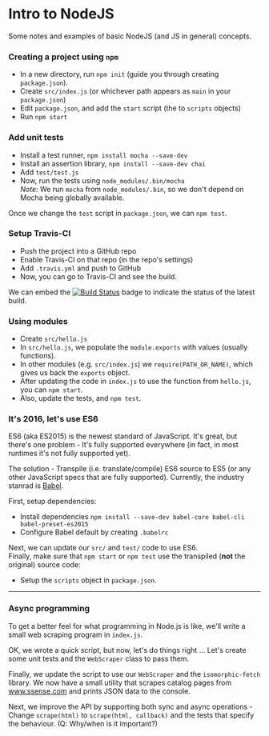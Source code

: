 # Intro to NodeJS

Some notes and examples of basic NodeJS (and JS in general) concepts.

### Creating a project using `npm`

 * In a new directory, run `npm init` (guide you through creating `package.json`).
 * Create `src/index.js` (or whichever path appears as `main` in your `package.json`)
 * Edit `package.json`, and add the `start` script (the to `scripts` objects)
 * Run `npm start`

### Add unit tests

 * Install a test runner, `npm install mocha --save-dev`
 * Install an assertion library, `npm install --save-dev chai`
 * Add `test/test.js`
 * Now, run the tests using `node_modules/.bin/mocha`           
   _Note:_ We run `mocha` from `node_modules/.bin`, so we don't depend on Mocha being globally available.

Once we change the `test` script in `package.json`, we can `npm test`.

### Setup Travis-CI

 * Push the project into a GitHub repo
 * Enable Travis-CI on that repo (in the repo's settings)
 * Add `.travis.yml` and push to GitHub
 * Now, you can go to Travis-CI and see the build.

 We can embed the [![Build Status](https://travis-ci.org/joeyfreund/test123.svg?branch=master)](https://travis-ci.org/joeyfreund/test123) badge to indicate the status of the latest build.

### Using modules

 * Create `src/hello.js`
 * In `src/hello.js`, we populate the `module.exports` with values (usually functions).
 * In other modules (e.g. `src/index.js`) we `require(PATH_OR_NAME)`, which gives us back the `exports` object.
 * After updating the code in `index.js` to use the function from `hello.js`, you can `npm start`.
 * Also, update the tests, and `npm test`.

### It's 2016, let's use ES6

ES6 (aka ES2015) is the newest standard of JavaScript.
It's great, but there's one problem - It's fully supported everywhere (in fact, in most runtimes it's not fully supported yet).          

The solution - Transpile (i.e. translate/compile) ES6 source to ES5 (or any other JavaScript specs that are fully supported). Currently, the industry stanrad is [Babel](https://babeljs.io/).

First, setup dependencies:

 * Install dependencies `npm install --save-dev babel-core babel-cli babel-preset-es2015`
 * Configure Babel default by creating `.babelrc`

Next, we can update our `src/` and `test/` code to use ES6.      
Finally, make sure that `npm start` or `npm test` use the transpiled (**not** the original) source code:

 * Setup the `scripts` object in `package.json`.

----

### Async programming

To get a better feel for what programming in Node.js is like, we'll write a
small web scraping program in `index.js`.

OK, we wrote a quick script, but now, let's do things right ...
Let's create some unit tests and the `WebScraper` class to pass them.

Finally, we update the script to use our `WebScraper` and the `isomorphic-fetch`
library. We now have a small utility that scrapes catalog pages from
www.ssense.com and prints JSON data to the console.

Next, we improve the API by supporting both sync and async operations -
Change `scrape(html)` to `scrape(html, callback)` and the tests that specify the
behaviour. (Q: Why/when is it important?)
